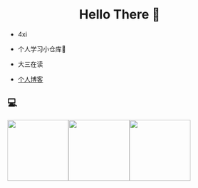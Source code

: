 <h1 align="center"> Hello There 👋 </h1>


* 4xi
* 个人学习小仓库🤔

* 大三在读
* [个人博客](https://blog.csdn.net/XX4xi)
  


## :computer:

<img align="" height="137px" src="https://gimg2.baidu.com/image_search/src=http%3A%2F%2F5b0988e595225.cdn.sohucs.com%2Fimages%2F20180111%2F171f967bccff42bf9017a6db45392df5.jpeg&refer=http%3A%2F%2F5b0988e595225.cdn.sohucs.com&app=2002&size=f9999,10000&q=a80&n=0&g=0n&fmt=jpeg?sec=1617927436&t=a981fcfaba2e6485d867a09059384c8f" /><img align="" height="137px" src="https://ss0.bdstatic.com/70cFvHSh_Q1YnxGkpoWK1HF6hhy/it/u=631650409,808564217&fm=26&gp=0.jpg" /><img align="" height="137px" src="https://ss1.bdstatic.com/70cFuXSh_Q1YnxGkpoWK1HF6hhy/it/u=2011552937,2035130412&fm=26&gp=0.jpg" />


